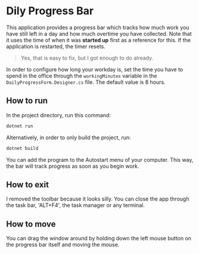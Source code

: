 # Dily Progress Bar

This application provides a progress bar which tracks how much work you have still left in a day and how much overtime you have collected.
Note that it uses the time of when it was **started up** first as a reference for this.
If the application is restarted, the timer resets.
> Yes, that is easy to fix, but I got enough to do already.

In order to configure how long your workday is, set the time you have to spend in the office through 
the `workingMinutes` variable in the `DailyProgressForm.Designer.cs` file.
The default value is 8 hours.

## How to run

In the project directory, run this command:

```bash
dotnet run
```

Alternatively, in order to only build the project, run:

```bash
dotnet build
```

You can add the program to the Autostart menu of your computer.
This way, the bar will track progress as soon as you begin work.

## How to exit

I removed the toolbar because it looks silly.
You can close the app through the task bar, 'ALT+F4', the task manager or any terminal.

## How to move

You can drag the window around by holding down the left mouse button on the progress bar itself and moving the mouse.
